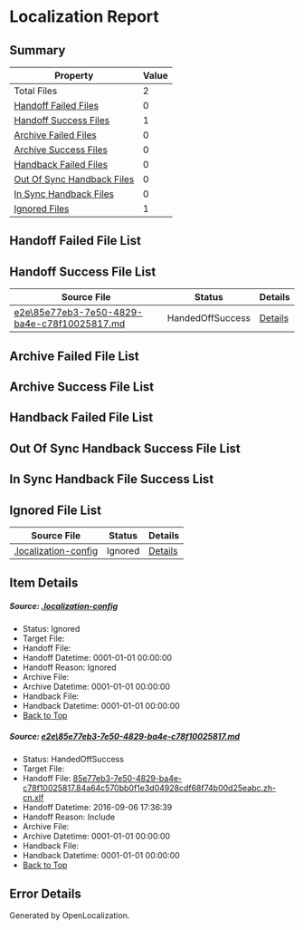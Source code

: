 # <a name='report-top'></a> Localization Report

## Summary
 Property | Value 
 -------- | ----- 
 Total Files | 2
[ Handoff Failed Files ](#handoff-failed-list)| 0
[ Handoff Success Files ](#handoff-success-list)| 1
[ Archive Failed Files ](#archive-failed-list)| 0
[ Archive Success Files ](#archive-success-list)| 0
[ Handback Failed Files ](#handback-failed-list)| 0
[ Out Of Sync Handback Files ](#outofsync-handback-success-list)| 0
[ In Sync Handback Files ](#insync-handback-success-list)| 0
[ Ignored Files ](#ignored-list)| 1

## <a name='handoff-failed-list'></a> Handoff Failed File List

## <a name='handoff-success-list'></a> Handoff Success File List
 Source File | Status | Details 
 ----------- | ------ | ------- 
 [e2e\85e77eb3-7e50-4829-ba4e-c78f10025817.md](https://github.com/OpenLocalizationTestOrg/ol-test0/blob/678a56411b35cf7b4fb83439947943c69937c44f/e2e/85e77eb3-7e50-4829-ba4e-c78f10025817.md) | HandedOffSuccess | [Details](#f20661a06020f6dc8374b4f83aae0f0eb8aec4dd1)

## <a name='archive-failed-list'></a> Archive Failed File List

## <a name='archive-success-list'></a> Archive Success File List

## <a name='handback-failed-list'></a> Handback Failed File List

## <a name='outofsync-handback-success-list'></a> Out Of Sync Handback Success File List

## <a name='insync-handback-success-list'></a> In Sync Handback File Success List

## <a name='ignored-list'></a> Ignored File List
 Source File | Status | Details 
 ----------- | ------ | ------- 
 [.localization-config](https://github.com/OpenLocalizationTestOrg/ol-test0/blob/678a56411b35cf7b4fb83439947943c69937c44f/.localization-config) | Ignored | [Details](#3d4f252ac210baf56311d7e97dcc2db10974dbd20)

## Item Details
##### <a name='3d4f252ac210baf56311d7e97dcc2db10974dbd20'></a> Source: [.localization-config](https://github.com/OpenLocalizationTestOrg/ol-test0/blob/678a56411b35cf7b4fb83439947943c69937c44f/.localization-config)
* Status: Ignored
* Target File: 
* Handoff File: 
* Handoff Datetime: 0001-01-01 00:00:00
* Handoff Reason: Ignored
* Archive File: 
* Archive Datetime: 0001-01-01 00:00:00
* Handback File: 
* Handback Datetime: 0001-01-01 00:00:00
* [Back to Top](#report-top)

##### <a name='f20661a06020f6dc8374b4f83aae0f0eb8aec4dd1'></a> Source: [e2e\85e77eb3-7e50-4829-ba4e-c78f10025817.md](https://github.com/OpenLocalizationTestOrg/ol-test0/blob/678a56411b35cf7b4fb83439947943c69937c44f/e2e/85e77eb3-7e50-4829-ba4e-c78f10025817.md)
* Status: HandedOffSuccess
* Target File: 
* Handoff File: [85e77eb3-7e50-4829-ba4e-c78f10025817.84a64c570bb0f1e3d04928cdf68f74b00d25eabc.zh-cn.xlf](https://github.com/OpenLocalizationTestOrg/ol-test0-handoff/blob/4523531c857d1aab67913fa611e24db1b46a0c44/ol-handoff/OpenLocalizationTestOrg/ol-test0-zhcn/ci/ht/85e77eb3-7e50-4829-ba4e-c78f10025817.84a64c570bb0f1e3d04928cdf68f74b00d25eabc.zh-cn.xlf)
* Handoff Datetime: 2016-09-06 17:36:39
* Handoff Reason: Include
* Archive File: 
* Archive Datetime: 0001-01-01 00:00:00
* Handback File: 
* Handback Datetime: 0001-01-01 00:00:00
* [Back to Top](#report-top)


## Error Details

Generated by OpenLocalization.
